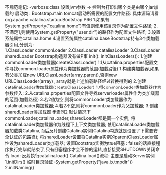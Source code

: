 不规范笔记:
    -verbose:class 设置jvm参数 -> 控制台打印出哪个类是由哪个jar加载的
    启动类 : Bootstrap.main
    tomcat启动所需要的配置文件路径: 具体源码请看org.apache.catalina.startup.Bootstrap P66
        1.如果有 System.getProperty("catalina.home")有值则使用该目录作为配置文件路径;
        2.不满足1,则使用System.getProperty("user.dir")的路径作为配置文件路径;
        3.设置系统属性catalina.home
        4.设置系统属性catalina.base
    Bootstrap持有3个类加载器引用,分别为:   
        1.ClassLoader commonLoader
        2.ClassLoader catalinaLoader
        3.ClassLoader sharedLoader
    Bootstrap构造器没有做P事
    init():
        initClassLoaders(): 
            1.创建commonLoader类加载器(createClassLoader)
                1.1从catalina.properties配置文件寻找common.loader属性作为类加载器的范围(加载路径)
                1.构建类加载器,如果有父类加载new URLClassLoader(array,parent),否则new URLClassLoader(array) , array就是上述加载路径经过转换得到的
            2.创建catalinaLoader类加载器(createClassLoader)
                1.将commonLoader类加载器作为参数传入;
                2.从catalina.properties配置文件寻找server.loader属性作为类加载器的范围(加载路径)
                3.若2值为空,则将commonLoader类加载器作为catalinaLoader类加载器;
                4.若2不空,则将commonLoader作为父加载器;
            3.创建sharedLoader类加载器
                步骤同2
            默认情况下commonLoader,catalinaLoader,sharedLoader都是同一个实例;
        将catalinaLoader类加载器作为线程下上下文类加载器;
        使用catalinaLoader类加载器加载类Catalina,而后反射创建Catalina实例(Catalina构造就是设置了下需要安全认证的包路径);
        将sharedLoader设置将Catalina实例的parentClassLoader属性设为sharedLoader类加载器;
    设置Bootstrap实例为true阻塞 : false的话直接程序执行完毕就结束了,只有阻塞程序才会不停的运转,直接接受SHUTDOWN关闭命令
    load: 反射执行catalina.load()
        Catalina.load()流程: 主要是启动Server实例
            1.initDirs() 临时目录验证 (System.getProperty("java.io.tmpdir"))
            2.initNaming() 
            
        
            
    